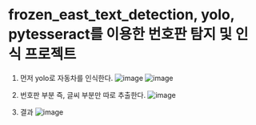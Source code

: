 # frozen_east_text_detection, yolo, pytesseract를 이용한 번호판 탐지 및 인식 프로젝트


1. 먼저 yolo로 자동차를 인식한다.
![image](https://user-images.githubusercontent.com/63851856/168504935-246098df-eec6-4569-9a69-ae2b6da6dab1.png)
![image](https://user-images.githubusercontent.com/63851856/168504991-bcb46e7d-b7f6-4985-b562-55913a4bcc00.png)


2. 번호판 부분 즉, 글씨 부분만 따로 추출한다.
![image](https://user-images.githubusercontent.com/63851856/168505027-85a58a37-e560-4df1-bb20-357654d628c0.png)


3. 결과
![image](https://user-images.githubusercontent.com/63851856/168505113-21d02689-e0a6-4f4c-aa4b-d372772d6ee3.png)
